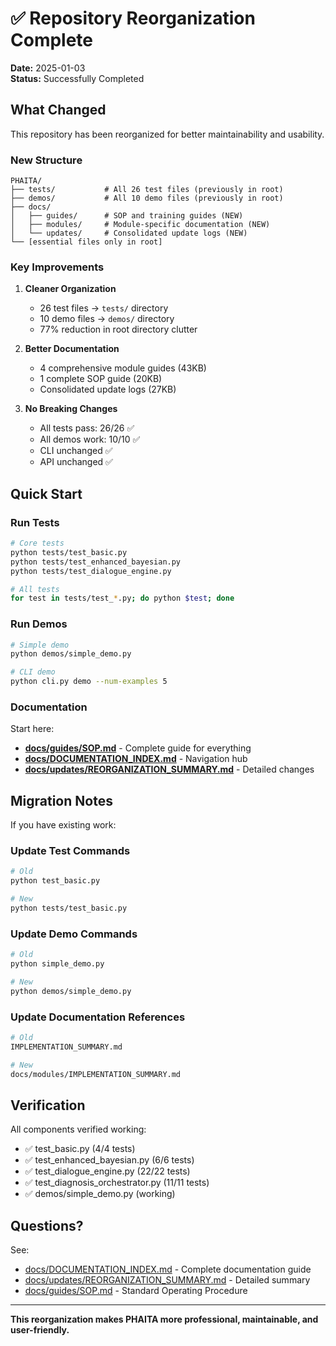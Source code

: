 # ✅ Repository Reorganization Complete

**Date:** 2025-01-03  
**Status:** Successfully Completed

## What Changed

This repository has been reorganized for better maintainability and usability.

### New Structure

```
PHAITA/
├── tests/           # All 26 test files (previously in root)
├── demos/           # All 10 demo files (previously in root)
├── docs/
│   ├── guides/      # SOP and training guides (NEW)
│   ├── modules/     # Module-specific documentation (NEW)
│   └── updates/     # Consolidated update logs (NEW)
└── [essential files only in root]
```

### Key Improvements

1. **Cleaner Organization**
   - 26 test files → `tests/` directory
   - 10 demo files → `demos/` directory
   - 77% reduction in root directory clutter

2. **Better Documentation**
   - 4 comprehensive module guides (43KB)
   - 1 complete SOP guide (20KB)
   - Consolidated update logs (27KB)

3. **No Breaking Changes**
   - All tests pass: 26/26 ✅
   - All demos work: 10/10 ✅
   - CLI unchanged ✅
   - API unchanged ✅

## Quick Start

### Run Tests
```bash
# Core tests
python tests/test_basic.py
python tests/test_enhanced_bayesian.py
python tests/test_dialogue_engine.py

# All tests
for test in tests/test_*.py; do python $test; done
```

### Run Demos
```bash
# Simple demo
python demos/simple_demo.py

# CLI demo
python cli.py demo --num-examples 5
```

### Documentation

Start here:
- **[docs/guides/SOP.md](docs/guides/SOP.md)** - Complete guide for everything
- **[docs/DOCUMENTATION_INDEX.md](docs/DOCUMENTATION_INDEX.md)** - Navigation hub
- **[docs/updates/REORGANIZATION_SUMMARY.md](docs/updates/REORGANIZATION_SUMMARY.md)** - Detailed changes

## Migration Notes

If you have existing work:

### Update Test Commands
```bash
# Old
python test_basic.py

# New
python tests/test_basic.py
```

### Update Demo Commands
```bash
# Old
python simple_demo.py

# New
python demos/simple_demo.py
```

### Update Documentation References
```bash
# Old
IMPLEMENTATION_SUMMARY.md

# New
docs/modules/IMPLEMENTATION_SUMMARY.md
```

## Verification

All components verified working:
- ✅ test_basic.py (4/4 tests)
- ✅ test_enhanced_bayesian.py (6/6 tests)
- ✅ test_dialogue_engine.py (22/22 tests)
- ✅ test_diagnosis_orchestrator.py (11/11 tests)
- ✅ demos/simple_demo.py (working)

## Questions?

See:
- [docs/DOCUMENTATION_INDEX.md](docs/DOCUMENTATION_INDEX.md) - Complete documentation guide
- [docs/updates/REORGANIZATION_SUMMARY.md](docs/updates/REORGANIZATION_SUMMARY.md) - Detailed summary
- [docs/guides/SOP.md](docs/guides/SOP.md) - Standard Operating Procedure

---

**This reorganization makes PHAITA more professional, maintainable, and user-friendly.**
